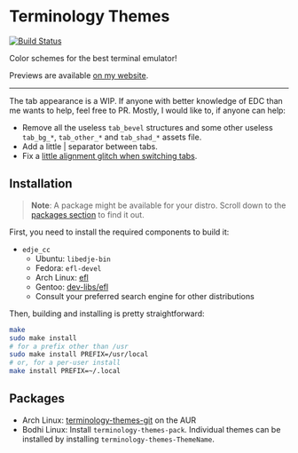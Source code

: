 # Terminology Themes

[![Build Status](https://travis-ci.org/sylveon/terminology-themes.svg?branch=master)](https://travis-ci.org/sylveon/terminology-themes)

Color schemes for the best terminal emulator!

Previews are available [on my website](https://sylveon.dev/terminology-themes).

------------------------

The tab appearance is a WIP. If anyone with better knowledge of EDC than me wants to help, feel free to PR. Mostly, I would like to, if anyone can help:

- Remove all the useless `tab_bevel` structures and some other useless `tab_bg_*`, `tab_other_*` and `tab_shad_*` assets file.
- Add a little | separator between tabs.
- Fix a [little alignment glitch when switching tabs](http://i.imgur.com/Vok8agA.gif).

## Installation

> **Note**: A package might be available for your distro. Scroll down to the [packages section](#packages) to find it out.

First, you need to install the required components to build it:

- `edje_cc`
  - Ubuntu: `libedje-bin`
  - Fedora: `efl-devel`
  - Arch Linux: [efl](https://www.archlinux.org/packages/extra/x86_64/efl/)
  - Gentoo: [dev-libs/efl](https://packages.gentoo.org/packages/dev-libs/efl)
  - Consult your preferred search engine for other distributions

Then, building and installing is pretty straightforward:

```sh
make
sudo make install
# for a prefix other than /usr
sudo make install PREFIX=/usr/local
# or, for a per-user install
make install PREFIX=~/.local
```

## Packages

 - Arch Linux: [terminology-themes-git](https://aur.archlinux.org/packages/terminology-themes-git/) on the AUR
 - Bodhi Linux: Install `terminology-themes-pack`. Individual themes can be installed by installing `terminology-themes-ThemeName`.
